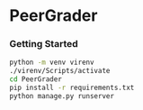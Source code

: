 # PeerGrader
### Getting Started
```bash
python -m venv virenv
./virenv/Scripts/activate
cd PeerGrader
pip install -r requirements.txt
python manage.py runserver
```
